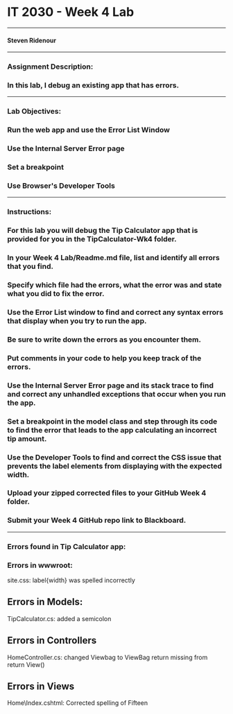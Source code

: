 # IT 2030 - Week 4 Lab 
___
####  Steven Ridenour
___
### Assignment Description:
### In this lab, I debug an existing app that has errors.
___
### Lab Objectives:
### Run the web app and use the Error List Window
### Use the Internal Server Error page
### Set a breakpoint
### Use Browser's Developer Tools
___
### Instructions:
### For this lab you will debug the Tip Calculator app that is provided for you in the TipCalculator-Wk4 folder. 
### In your Week 4 Lab/Readme.md file, list and identify all errors that you find. 
### Specify which file had the errors, what the error was and state what you did to fix the error.
### Use the Error List window to find and correct any syntax errors that display when you try to run the app. 
### Be sure to write down the errors as you encounter them. 
### Put comments in your code to help you keep track of the errors. 
### Use the Internal Server Error page and its stack trace to find and correct any unhandled exceptions that occur when you run the app.
### Set a breakpoint in the model class and step through its code to find the error that leads to the app calculating an incorrect tip amount.
### Use the Developer Tools to find and correct the CSS issue that prevents the label elements from displaying with the expected width.
### Upload your zipped corrected files to your GitHub Week 4 folder. 
### Submit your Week 4 GitHub repo link to Blackboard.
___
### Errors found in Tip Calculator app:


### Errors in wwwroot: 
site.css:
label{width} was spelled incorrectly

## Errors in Models:
TipCalculator.cs:
added a semicolon

## Errors in Controllers
HomeController.cs:
changed Viewbag to ViewBag
return missing from return View()

## Errors in Views
Home\Index.cshtml:
Corrected spelling of Fifteen




